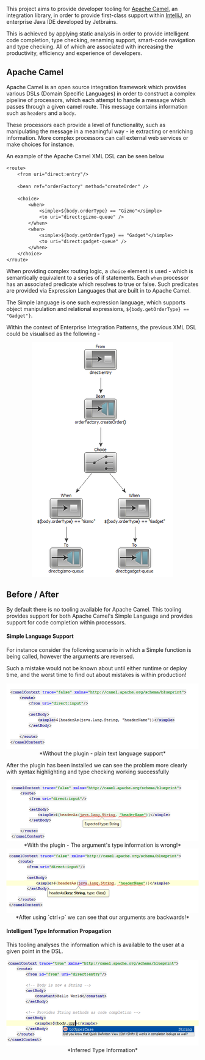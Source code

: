 This project aims to provide developer tooling for [Apache Camel](http://camel.apache.org/), an integration library, in order to provide first-class support within [IntelliJ](http://www.jetbrains.com/idea/), an enterprise Java IDE developed by Jetbrains.

This is achieved by applying static analysis in order to provide intelligent code completion, type checking, renaming support, smart-code navigation and type checking. All of which are associated with  increasing the productivity, efficiency and experience of developers.

## Apache Camel

Apache Camel is an open source integration framework which provides various DSLs (Domain Specific Languages) in order to construct a complex pipeline of processors, which each attempt to handle a message which passes through a given camel route. This message contains information such as `headers` and a `body`.

These processors each provide a level of functionality, such as manipulating the message in a meaningful way - ie extracting or enriching information. More complex processors can call external web services or make choices for instance.

An example of the Apache Camel XML DSL can be seen below

	<route>
		<from uri="direct:entry"/>

		<bean ref="orderFactory" method="createOrder" />

		<choice>
			<when>
				<simple>${body.orderType} == "Gizmo"</simple>
				<to uri="direct:gizmo-queue" />
			</when>
			<when>
				<simple>${body.getOrderType} == "Gadget"</simple>
				<to uri="direct:gadget-queue" />
			</when>
		</choice>
	</route>

When providing complex routing logic, a `choice` element is used - which is semantically equivalent to a series of if statements. Each `when` processor has an associated predicate which resolves to true or false. Such predicates are provided via Expression Languages that are built in to Apache Camel. 

The Simple language is one such expression language, which supports object manipulation and relational expressions, `${body.getOrderType} == "Gadget"}`. 

Within the context of Enterprise Integration Patterns, the previous XML DSL could be visualised as the following - 

<div class="text-center" align="center">
	<div><img src="docs_images/routeExample.png" alt="CBR Example" doc-img /></div>
</div>


Before / After
--------------

By default there is no tooling available for Apache Camel. This tooling provides support for both Apache Camel's Simple Language and provides support for code completion within processors.

#### Simple Language Support
For instance consider the following scenario in which a Simple function is being called, however the arguments are reversed.

Such a mistake would not be known about until either runtime or deploy time, and the worst time to find out about mistakes is within production!

<div class="text-center" align="center">
	<div><img src="docs_images/codeExample_before.png" alt="Broken code - Incorrect arguments" doc-img /></div>
	*Without the plugin - plain text language support*
</div>

After the plugin has been installed we can see the problem more clearly with syntax highlighting and type checking working successfully

<div class="text-center" align="center">
	<div><img alt="Broken code - Incorrect arguments" src="docs_images/CodeExample_typeInformation.png" doc-img /></div>
	*With the plugin - The argument's type information is wrong!*
</div>


<div class="text-center" align="center">
	<div><img alt="Broken code - Type param" src="docs_images/CodeExample_typeParam.png" doc-img /></div>
	*After using `ctrl+p` we can see that our arguments are backwards!*
</div>


#### Intelligent Type Information Propagation

This tooling analyses the information which is available to the user at a given point in the DSL. 

<div class="text-center" align="center">
	<div><img alt="Broken code - Type param" src="docs_images/codeExample_typePropagation.png" doc-img /></div>
	*Inferred Type Information*
</div>
